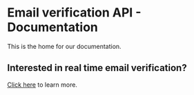 Email verification API - Documentation
======================================
This is the home for our documentation.

Interested in real time email verification?
-------------------------------------------
[Click here](http://www.emailhippo.com) to learn more.
